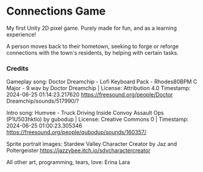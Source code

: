 # Connections Game
My first Unity 2D pixel game. Purely made for fun, and as a learning experience!

A person moves back to their hometown, seeking to forge or reforge connections with the town's residents, by helping with certain tasks.



### Credits

Gameplay song: Doctor Dreamchip - Lofi Keyboard Pack -
Rhodes80BPM C Major - 9.wav by Doctor Dreamchip | License:
Attribution 4.0 Timestamp: 2024-06-25 01:14:23.217620
https://freesound.org/people/Doctor Dreamchip/sounds/517990/?

Intro song: Humvee - Truck Driving Inside Convoy Assault Ops
(P1U503hktlo) by gubodup | License: Creative Commons 0 | Timestamp:
2024-06-25 01:00:23.305346
https://freesound.org/people/qubodup/sounds/160357/

Sprite portrait images: Stardew Valley Character Creator by Jaz and
Poltergeister
https://jazzybee.itch.io/sdvcharactercreator

All other art, programming, tears, love: Erina Lara
